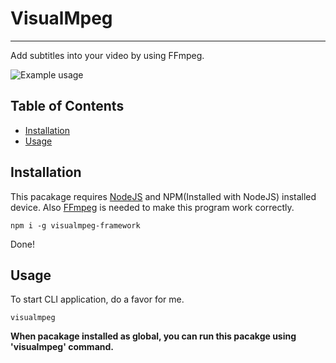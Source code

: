 # VisualMpeg

----

Add subtitles into your video by using FFmpeg.

![Example usage](../master/assets/eg-usage.gif)

## Table of Contents

- [Installation](#Installation)
- [Usage](#usage)

## Installation

This pacakage requires [NodeJS](https://nodejs.org) and NPM(Installed with NodeJS) installed device.
Also [FFmpeg](https://www.ffmpeg.org/) is needed to make this program work correctly.

```
npm i -g visualmpeg-framework
```

Done!

## Usage

To start CLI application, do a favor for me.

```
visualmpeg
```
**When pacakage installed as global, you can run this pacakge using 'visualmpeg' command.**
